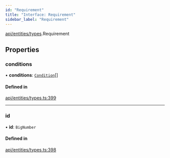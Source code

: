 ```yaml
---
id: "Requirement"
title: "Interface: Requirement"
sidebar_label: "Requirement"
---
```


[api/entities/types](../../../../../modules/API/Entities/Types/Types.md).Requirement

## Properties

### conditions

• **conditions**: [`Condition`](../../../../../modules/API/Entities/Types/Types.md#condition)[]

#### Defined in

[api/entities/types.ts:399](https://github.com/PolymeshAssociation/polymesh-sdk/blob/49a0066c3/src/api/entities/types.ts#L399)

___

### id

• **id**: `BigNumber`

#### Defined in

[api/entities/types.ts:398](https://github.com/PolymeshAssociation/polymesh-sdk/blob/49a0066c3/src/api/entities/types.ts#L398)

